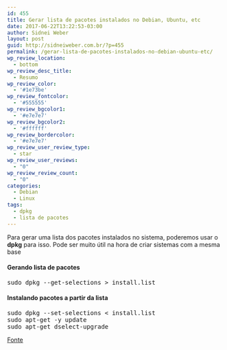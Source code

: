```yaml
---
id: 455
title: Gerar lista de pacotes instalados no Debian, Ubuntu, etc
date: 2017-06-22T13:22:53-03:00
author: Sidnei Weber
layout: post
guid: http://sidneiweber.com.br/?p=455
permalink: /gerar-lista-de-pacotes-instalados-no-debian-ubuntu-etc/
wp_review_location:
  - bottom
wp_review_desc_title:
  - Resumo
wp_review_color:
  - '#1e73be'
wp_review_fontcolor:
  - '#555555'
wp_review_bgcolor1:
  - '#e7e7e7'
wp_review_bgcolor2:
  - '#ffffff'
wp_review_bordercolor:
  - '#e7e7e7'
wp_review_user_review_type:
  - star
wp_review_user_reviews:
  - "0"
wp_review_review_count:
  - "0"
categories:
  - Debian
  - Linux
tags:
  - dpkg
  - lista de pacotes
---
```

Para gerar uma lista dos pacotes instalados no sistema, poderemos usar o **dpkg** para isso. Pode ser muito útil na hora de criar sistemas com a mesma base

#### Gerando lista de pacotes

<pre class="lang:sh decode:true ">sudo dpkg --get-selections &gt; install.list</pre>

#### Instalando pacotes a partir da lista

<pre class="lang:sh decode:true ">sudo dpkg --set-selections &lt; install.list
sudo apt-get -y update
sudo apt-get dselect-upgrade</pre>

<a href="http://www.dicas-l.com.br/dicas-l/20161025.php" target="_blank" rel="noopener noreferrer">Fonte</a>